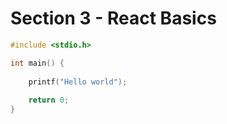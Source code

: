 # Section 3 - React Basics

```C
#include <stdio.h>

int main() {
	
	printf("Hello world");
	
	return 0;
}
```